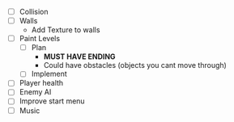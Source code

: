 - [ ] Collision
- [ ] Walls
  - Add Texture to walls
- [ ] Paint Levels
  - [ ] Plan
    - **MUST HAVE ENDING**
    - Could have obstacles (objects you cant move through)
  - [ ] Implement
- [ ] Player health
- [ ] Enemy AI
- [ ] Improve start menu
- [ ] Music
